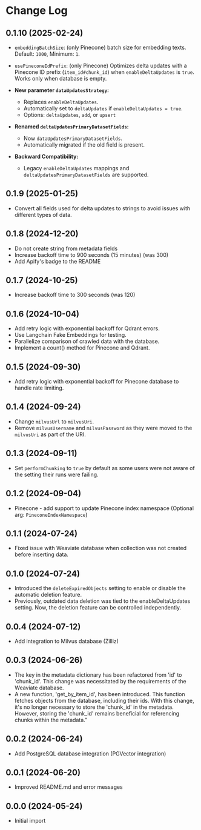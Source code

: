 # Change Log

## 0.1.10 (2025-02-24)

- `embeddingBatchSize`: (only Pinecone) batch size for embedding texts. Default: `1000`, Minimum: `1`.
- `usePineconeIdPrefix`: (only Pinecone) Optimizes delta updates with a Pinecone ID prefix (`item_id#chunk_id`) when `enableDeltaUpdates` is `true`. Works only when database is empty. 
- **New parameter `dataUpdatesStrategy`:**
    - Replaces `enableDeltaUpdates`.
    - Automatically set to `deltaUpdates` if `enableDeltaUpdates = true`.
    - Options: `deltaUpdates`, `add`, or `upsert`

- **Renamed `deltaUpdatesPrimaryDatasetFields`:**
    - Now `dataUpdatesPrimaryDatasetFields`.
    - Automatically migrated if the old field is present.

- **Backward Compatibility:**
    - Legacy `enableDeltaUpdates` mappings and `deltaUpdatesPrimaryDatasetFields` are supported.

## 0.1.9 (2025-01-25)

- Convert all fields used for delta updates to strings to avoid issues with different types of data.

## 0.1.8 (2024-12-20)

- Do not create string from metadata fields
- Increase backoff time to 900 seconds (15 minutes) (was 300)
- Add Apify's badge to the README

## 0.1.7 (2024-10-25)

- Increase backoff time to 300 seconds (was 120)

## 0.1.6 (2024-10-04)

- Add retry logic with exponential backoff for Qdrant errors.
- Use Langchain Fake Embeddings for testing.
- Parallelize comparison of crawled data with the database.
- Implement a count() method for Pinecone and Qdrant.

## 0.1.5 (2024-09-30)

- Add retry logic with exponential backoff for Pinecone database to handle rate limiting.

## 0.1.4 (2024-09-24)

- Change `milvusUrl` to `milvusUri`. 
- Remove `milvusUsername` and `milvusPassword` as they were moved to the `milvusUri` as part of the URI.

## 0.1.3 (2024-09-11)

- Set `performChunking` to `true` by default as some users were not aware of the setting their runs were failing.

## 0.1.2 (2024-09-04)

- Pinecone - add support to update Pinecone index namespace (Optional arg: `PineconeIndexNamespace`)

## 0.1.1 (2024-07-24)

- Fixed issue with Weaviate database when collection was not created before inserting data.

## 0.1.0 (2024-07-24)

- Introduced the `deleteExpiredObjects` setting to enable or disable the automatic deletion feature.
- Previously, outdated data deletion was tied to the enableDeltaUpdates setting. Now, the deletion feature can be controlled independently.

## 0.0.4 (2024-07-12)

- Add integration to Milvus database (Zilliz)

## 0.0.3 (2024-06-26)

- The key in the metadata dictionary has been refactored from 'id' to 'chunk_id'. This change was necessitated by the requirements of the Weaviate database.
- A new function, 'get_by_item_id', has been introduced. This function fetches objects from the database, including their ids. With this change, it's no longer necessary to store the 'chunk_id' in the metadata. However, storing the 'chunk_id' remains beneficial for referencing chunks within the metadata."

## 0.0.2 (2024-06-24)
- Add PostgreSQL database integration (PGVector integration)

## 0.0.1 (2024-06-20)
- Improved README.md and error messages
 
## 0.0.0 (2024-05-24)
- Initial import
